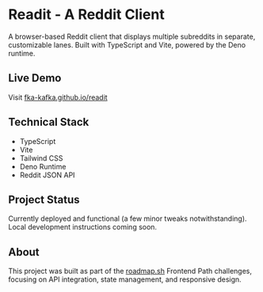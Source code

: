 # Readit - A Reddit Client

A browser-based Reddit client that displays multiple subreddits in separate, customizable lanes. Built with TypeScript and Vite, powered by the Deno runtime.

## Live Demo
Visit [fka-kafka.github.io/readit](https://fka-kafka.github.io/readit)

## Technical Stack
- TypeScript
- Vite
- Tailwind CSS
- Deno Runtime
- Reddit JSON API

## Project Status
Currently deployed and functional (a few minor tweaks notwithstanding). Local development instructions coming soon.

## About
This project was built as part of the [roadmap.sh](https://roadmap.sh/projects/reddit-client) Frontend Path challenges, focusing on API integration, state management, and responsive design.
